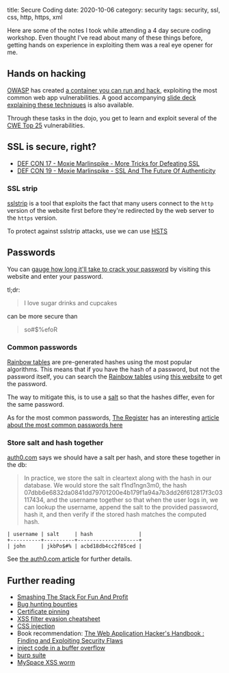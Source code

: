 title: Secure Coding
date: 2020-10-06
category: security
tags: security, ssl, css, http, https, xml

Here are some of the notes I took while attending a 4 day secure
coding workshop. Even thought I've read about many of these things
before, getting hands on experience in exploiting them was a real eye
opener for me.

## Hands on hacking

[OWASP](https://owasp.org) has created [a container you can run and
hack](https://owasp.org/www-project-secure-coding-dojo/), exploiting
the most common web app vulnerabilities. A good accompanying [slide
deck explaining these
techniques](https://github.com/trendmicro/SecureCodingDojo/tree/master/workshop)
is also available.

Through these tasks in the dojo, you get to learn and exploit several
of the [CWE Top
25](https://cwe.mitre.org/top25/archive/2020/2020_cwe_top25.html)
vulnerabilities.

## SSL is secure, right?
- [DEF CON 17 - Moxie Marlinspike - More Tricks for Defeating SSL](https://www.youtube.com/watch?v=5dhSN9aEljg_)
- [DEF CON 19 - Moxie Marlinspike - SSL And The Future Of Authenticity](https://www.youtube.com/watch?v=UawS3_iuHoA)

### SSL strip
[sslstrip](https://github.com/moxie0/sslstrip) is a tool that exploits
the fact that many users connect to the `http` version of the website
first before they're redirected by the web server to the `https`
version.

To protect against sslstrip attacks, use we can use [HSTS](https://en.wikipedia.org/wiki/HTTP_Strict_Transport_Security)

## Passwords
You can [gauge how long it'll take to crack your
password](https://howsecureismypassword.net/) by visiting this website
and enter your password.

tl;dr:

> I love sugar drinks and cupcakes

can be more secure than

> so#$%efoR

### Common passwords

[Rainbow tables](https://en.wikipedia.org/wiki/Rainbow_table) are
pre-generated hashes using the most popular algorithms. This means
that if you have the hash of a password, but not the password itself,
you can search the [Rainbow
tables](https://en.wikipedia.org/wiki/Rainbow_table) using [this
website](https://crackstation.net/) to get the password.

The way to mitigate this, is to use a
[salt](https://en.wikipedia.org/wiki/Salt_(cryptography)) so that the
hashes differ, even for the same password.

As for the most common passwords, [The
Register](https://www.theregister.com) has an interesting [article
about the most common passwords
here](https://www.theregister.com/2010/01/21/lame_passwords_exposed_by_rockyou_hack/)

### Store salt and hash together

[auth0.com](https://auth0.com) says we should have a salt per hash,
and store these together in the db:

> In practice, we store the salt in cleartext along with the hash in our
> database. We would store the salt f1nd1ngn3m0, the hash
> 07dbb6e6832da0841dd79701200e4b179f1a94a7b3dd26f612817f3c03117434, and
> the username together so that when the user logs in, we can lookup the
> username, append the salt to the provided password, hash it, and then
> verify if the stored hash matches the computed hash.

```
| username | salt     | hash               |
+----------+----------+--------------------+
| john     | jkbPo$#% | acbd18db4cc2f85ced |
```

See [the auth0.com
article](https://auth0.com/blog/adding-salt-to-hashing-a-better-way-to-store-passwords/)
for further details.

## Further reading
- [Smashing The Stack For Fun And Profit](http://phrack.org/issues/49/14.html)
- [Bug hunting bounties](https://www.hackerone.com/)
- [Certificate pinning](https://www.digicert.com/blog/certificate-pinning-what-is-certificate-pinning/)
- [XSS filter evasion cheatsheet](https://owasp.org/www-community/xss-filter-evasion-cheatsheet)
- [CSS injection]( https://owasp.org/www-project-web-security-testing-guide/v41/4-Web_Application_Security_Testing/11-Client_Side_Testing/05-Testing_for_CSS_Injection)
- Book recommendation: [The Web Application Hacker's Handbook : Finding
  and Exploiting Security Flaws](https://archive.org/details/TheWebApplicationHackersHandbook2ndEdition/page/n9/mode/2up)
- [inject code in a buffer overflow](https://en.wikipedia.org/wiki/NOP_slide)
- [burp suite](https://portswigger.net/burp)
- [MySpace XSS worm](https://en.wikipedia.org/wiki/Samy_(computer_worm))

